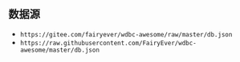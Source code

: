 ## 数据源

* `https://gitee.com/fairyever/wdbc-awesome/raw/master/db.json`
* `https://raw.githubusercontent.com/FairyEver/wdbc-awesome/master/db.json`